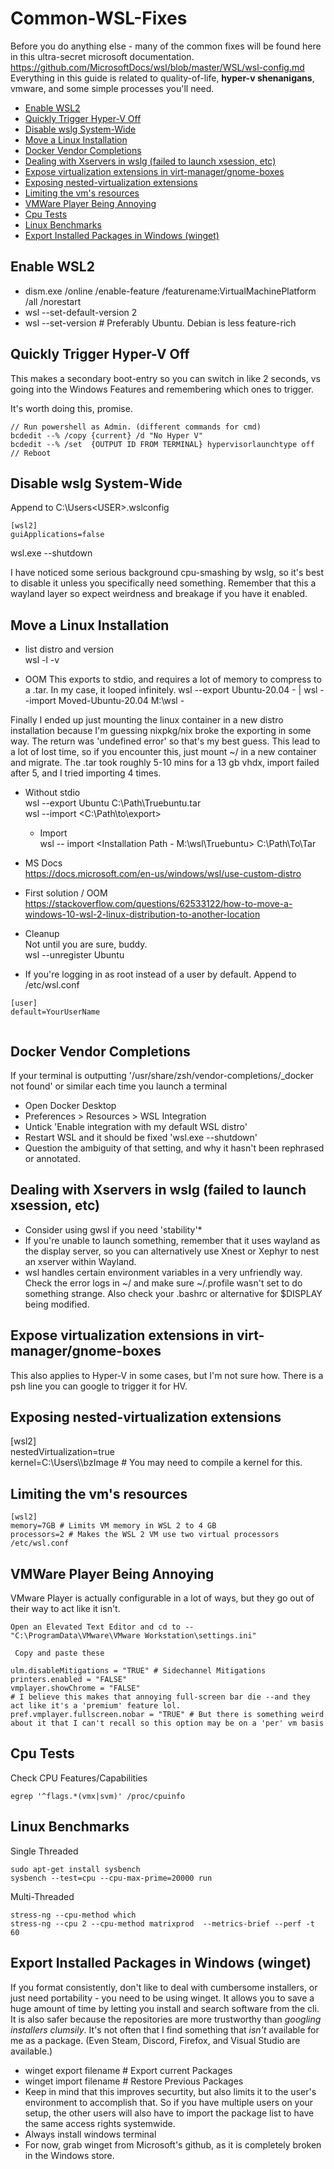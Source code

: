 # Common-WSL-Fixes

Before you do anything else - many of the common fixes will be found here in this ultra-secret microsoft documentation.   https://github.com/MicrosoftDocs/wsl/blob/master/WSL/wsl-config.md  
Everything in this guide is related to quality-of-life, **hyper-v shenanigans**, vmware, and some simple processes you'll need.

- [Enable WSL2](#enable-wsl2) 
- [Quickly Trigger Hyper-V Off](#quickly-trigger-hyper-v-off)
- [Disable wslg System-Wide](#disable-wslg-system-wide)
- [Move a Linux Installation](#move-a-linux-installation)
- [Docker Vendor Completions](#docker-vendor-completions)
- [Dealing with Xservers in wslg (failed to launch xsession, etc)](#dealing-with-xservers-in-wslg-failed-to-launch-xsession-etc)
- [Expose virtualization extensions in virt-manager/gnome-boxes](#expose-virtualization-extensions-in-virt-managergnome-boxes)
- [Exposing nested-virtualization extensions](#exposing-nested-virtualization-extensions)
- [Limiting the vm's resources](#limiting-the-vms-resources)
- [VMWare Player Being Annoying](#vmware-player-being-annoying)
- [Cpu Tests](#cpu-tests)
- [Linux Benchmarks](#linux-benchmarks)
- [Export Installed Packages in Windows (winget)](#export-installed-packages-in-windows-winget)

## Enable WSL2

+ dism.exe /online /enable-feature /featurename:VirtualMachinePlatform /all /norestart
+ wsl --set-default-version 2
+ wsl --set-version <distribution name> <versionNumber> # Preferably Ubuntu. Debian is less feature-rich

## Quickly Trigger Hyper-V Off

This makes a secondary boot-entry so you can switch in like 2 seconds, vs going into the Windows Features and remembering which ones to trigger.

It's worth doing this, promise. 

  ```
// Run powershell as Admin. (different commands for cmd)  
bcdedit --% /copy {current} /d "No Hyper V"  
bcdedit --% /set  {OUTPUT ID FROM TERMINAL} hypervisorlaunchtype off  
// Reboot  
  ```  
  
## Disable wslg System-Wide  
Append to C:\Users\<USER>\.wslconfig
  
  ```
[wsl2] 
guiApplications=false
  ```
  wsl.exe --shutdown  
  
I have noticed some serious background cpu-smashing by wslg, so it's best to disable it unless you specifically need something. Remember that this a wayland layer so expect weirdness and breakage if you have it enabled.  

## Move a Linux Installation  
  
- list distro and version  
wsl -l -v  
  
- OOM
  This exports to stdio, and requires a lot of memory to compress to a .tar. In my case, it looped infinitely.
wsl --export Ubuntu-20.04 - | wsl --import Moved-Ubuntu-20.04 M:\wsl -

Finally I ended up just mounting the linux container in a new distro installation because I'm guessing nixpkg/nix broke the exporting in some way. The return was 'undefined error' so that's my best guess. This lead to a lot of lost time, so if you encounter this, just mount ~/ in a new container and migrate. The .tar took roughly 5-10 mins for a 13 gb vhdx, import failed after 5, and I tried importing 4 times.  

- Without stdio  
wsl --export Ubuntu C:\Path\Truebuntu.tar  
wsl --import <Distro new name> <C:\Path\to\export>   

  - Import  
wsl -- import <The undefined name of your new distro> <Installation Path - M:\wsl\Truebuntu> C:\Path\To\Tar  

- MS Docs  
https://docs.microsoft.com/en-us/windows/wsl/use-custom-distro  

-  First solution / OOM  
https://stackoverflow.com/questions/62533122/how-to-move-a-windows-10-wsl-2-linux-distribution-to-another-location  

  - Cleanup  
Not until you are sure, buddy.    
wsl --unregister Ubuntu  

 - If you're logging in as root instead of a user by default.
 Append to /etc/wsl.conf  
 ``` 
 [user]  
 default=YourUserName  
  
  ```

## Docker Vendor Completions
  If your terminal is outputting '/usr/share/zsh/vendor-completions/_docker not found' or similar each time you launch a terminal
  + Open Docker Desktop
  + Preferences > Resources > WSL Integration
  + Untick 'Enable integration with my default WSL distro'
  + Restart WSL and it should be fixed 'wsl.exe --shutdown'
  + Question the ambiguity of that setting, and why it hasn't been rephrased or annotated.  
  
## Dealing with Xservers in wslg (failed to launch xsession, etc)
  + Consider using gwsl if you need 'stability'*
  + If you're unable to launch something, remember that it uses wayland as the display server, so you can alternatively use Xnest or Xephyr to nest an xserver within Wayland.
  + wsl handles certain environment variables in a very unfriendly way. Check the error logs in ~/ and make sure ~/.profile wasn't set to do something strange. Also check your .bashrc or alternative for $DISPLAY being modified.

## Expose virtualization extensions in virt-manager/gnome-boxes

This also applies to Hyper-V in some cases, but I'm not sure how. There is a psh line you can google to trigger it for HV.

## Exposing nested-virtualization extensions  

[wsl2]  
nestedVirtualization=true  
kernel=C:\\Users\\<YOU>\\bzImage # You may need to compile a kernel for this.  
  
## Limiting the vm's resources

```
[wsl2]  
memory=7GB # Limits VM memory in WSL 2 to 4 GB  
processors=2 # Makes the WSL 2 VM use two virtual processors /etc/wsl.conf
```

  
## VMWare Player Being Annoying

VMware Player is actually configurable in a lot of ways, but they go out of their way to act like it isn't.

```
Open an Elevated Text Editor and cd to --
"C:\ProgramData\VMware\VMware Workstation\settings.ini"

 Copy and paste these

ulm.disableMitigations = "TRUE" # Sidechannel Mitigations
printers.enabled = "FALSE"
vmplayer.showChrome = "FALSE" 
# I believe this makes that annoying full-screen bar die --and they act like it's a 'premium' feature lol.
pref.vmplayer.fullscreen.nobar = "TRUE" # But there is something weird about it that I can't recall so this option may be on a 'per' vm basis
```

## Cpu Tests

Check CPU Features/Capabilities

```
egrep '^flags.*(vmx|svm)' /proc/cpuinfo
```

## Linux Benchmarks

Single Threaded

```
sudo apt-get install sysbench
sysbench --test=cpu --cpu-max-prime=20000 run
```

Multi-Threaded

```sudo apt install stress-ng
stress-ng --cpu-method which
stress-ng --cpu 2 --cpu-method matrixprod  --metrics-brief --perf -t 60
```

## Export Installed Packages in Windows (winget)
  If you format consistently, don't like to deal with cumbersome installers, or just need portability - you need to be using winget. It allows you to save a huge amount of time by letting you install and search software from the cli. It is also safer because the repositories are more trustworthy than *googling installers clumsily*. It's not often that I find something that *isn't* available for me as a package. (Even Steam, Discord, Firefox, and Visual Studio are available.) 
  + winget export filename # Export current Packages
  + winget import filename # Restore Previous Packages
  + Keep in mind that this improves securtity, but also limits it to the user's environment to accomplish that. So if you have multiple users on your setup, the other users will also have to import the package list to have the same access rights systemwide.
  + Always install windows terminal
  + For now, grab winget from Microsoft's github, as it is completely broken in the Windows store.
